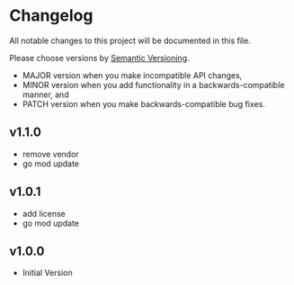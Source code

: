 # Changelog

All notable changes to this project will be documented in this file.

Please choose versions by [Semantic Versioning](http://semver.org/).

* MAJOR version when you make incompatible API changes,
* MINOR version when you add functionality in a backwards-compatible manner, and
* PATCH version when you make backwards-compatible bug fixes.

## v1.1.0

- remove vendor
- go mod update

## v1.0.1

- add license
- go mod update

## v1.0.0

- Initial Version
